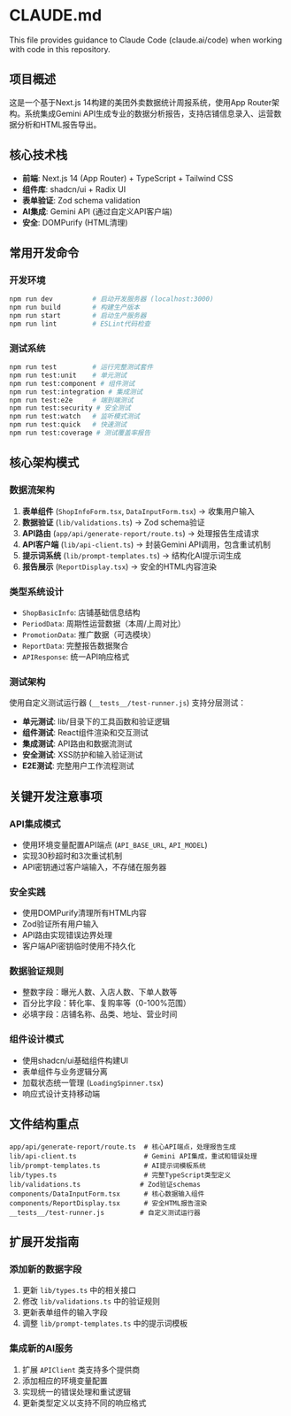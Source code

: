 # CLAUDE.md

This file provides guidance to Claude Code (claude.ai/code) when working with code in this repository.

## 项目概述

这是一个基于Next.js 14构建的美团外卖数据统计周报系统，使用App Router架构。系统集成Gemini API生成专业的数据分析报告，支持店铺信息录入、运营数据分析和HTML报告导出。

## 核心技术栈

- **前端**: Next.js 14 (App Router) + TypeScript + Tailwind CSS  
- **组件库**: shadcn/ui + Radix UI
- **表单验证**: Zod schema validation
- **AI集成**: Gemini API (通过自定义API客户端)
- **安全**: DOMPurify (HTML清理)

## 常用开发命令

### 开发环境
```bash
npm run dev          # 启动开发服务器 (localhost:3000)
npm run build        # 构建生产版本
npm run start        # 启动生产服务器
npm run lint         # ESLint代码检查
```

### 测试系统
```bash
npm run test         # 运行完整测试套件
npm run test:unit    # 单元测试
npm run test:component # 组件测试
npm run test:integration # 集成测试  
npm run test:e2e     # 端到端测试
npm run test:security # 安全测试
npm run test:watch   # 监听模式测试
npm run test:quick   # 快速测试
npm run test:coverage # 测试覆盖率报告
```

## 核心架构模式

### 数据流架构
1. **表单组件** (`ShopInfoForm.tsx`, `DataInputForm.tsx`) → 收集用户输入
2. **数据验证** (`lib/validations.ts`) → Zod schema验证 
3. **API路由** (`app/api/generate-report/route.ts`) → 处理报告生成请求
4. **API客户端** (`lib/api-client.ts`) → 封装Gemini API调用，包含重试机制
5. **提示词系统** (`lib/prompt-templates.ts`) → 结构化AI提示词生成
6. **报告展示** (`ReportDisplay.tsx`) → 安全的HTML内容渲染

### 类型系统设计
- `ShopBasicInfo`: 店铺基础信息结构
- `PeriodData`: 周期性运营数据（本周/上周对比）
- `PromotionData`: 推广数据（可选模块）
- `ReportData`: 完整报告数据聚合
- `APIResponse`: 统一API响应格式

### 测试架构
使用自定义测试运行器 (`__tests__/test-runner.js`) 支持分层测试：
- **单元测试**: lib/目录下的工具函数和验证逻辑
- **组件测试**: React组件渲染和交互测试
- **集成测试**: API路由和数据流测试
- **安全测试**: XSS防护和输入验证测试
- **E2E测试**: 完整用户工作流程测试

## 关键开发注意事项

### API集成模式
- 使用环境变量配置API端点 (`API_BASE_URL`, `API_MODEL`)
- 实现30秒超时和3次重试机制
- API密钥通过客户端输入，不存储在服务器

### 安全实践
- 使用DOMPurify清理所有HTML内容
- Zod验证所有用户输入
- API路由实现错误边界处理
- 客户端API密钥临时使用不持久化

### 数据验证规则
- 整数字段：曝光人数、入店人数、下单人数等
- 百分比字段：转化率、复购率等（0-100%范围）
- 必填字段：店铺名称、品类、地址、营业时间

### 组件设计模式
- 使用shadcn/ui基础组件构建UI
- 表单组件与业务逻辑分离
- 加载状态统一管理 (`LoadingSpinner.tsx`)
- 响应式设计支持移动端

## 文件结构重点

```
app/api/generate-report/route.ts  # 核心API端点，处理报告生成
lib/api-client.ts                 # Gemini API集成，重试和错误处理
lib/prompt-templates.ts           # AI提示词模板系统
lib/types.ts                      # 完整TypeScript类型定义
lib/validations.ts               # Zod验证schemas
components/DataInputForm.tsx      # 核心数据输入组件
components/ReportDisplay.tsx      # 安全HTML报告渲染
__tests__/test-runner.js         # 自定义测试运行器
```

## 扩展开发指南

### 添加新的数据字段
1. 更新 `lib/types.ts` 中的相关接口
2. 修改 `lib/validations.ts` 中的验证规则
3. 更新表单组件的输入字段
4. 调整 `lib/prompt-templates.ts` 中的提示词模板

### 集成新的AI服务
1. 扩展 `APIClient` 类支持多个提供商
2. 添加相应的环境变量配置
3. 实现统一的错误处理和重试逻辑
4. 更新类型定义以支持不同的响应格式